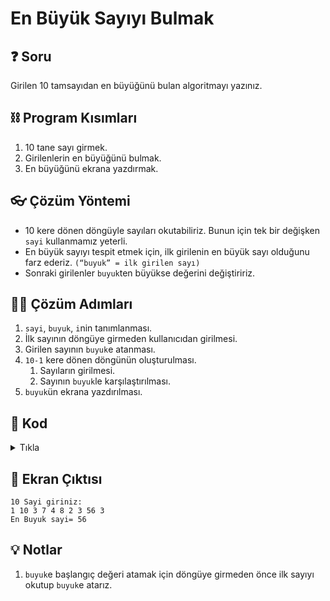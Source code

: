 # En Büyük Sayıyı Bulmak 

## ❓ Soru
Girilen 10 tamsayıdan en büyüğünü bulan algoritmayı yazınız.

## ⛓ Program Kısımları
1. 10 tane sayı girmek.
2. Girilenlerin en büyüğünü bulmak.
3. En büyüğünü ekrana yazdırmak.

   
## 👓 Çözüm Yöntemi 
- 10 kere dönen döngüyle sayıları okutabiliriz. Bunun için tek bir değişken `sayi` kullanmamız yeterli.
- En büyük sayıyı tespit etmek için, ilk girilenin en büyük sayı olduğunu farz ederiz.
`(“buyuk” = ilk girilen sayı)`
- Sonraki girilenler `buyuk`ten büyükse değerini değiştiririz.
  
## 👩‍🔧 Çözüm Adımları
1. `sayi`, `buyuk`, `i`nin tanımlanması.
2. İlk sayının döngüye girmeden kullanıcıdan girilmesi.
3. Girilen sayının `buyuk`e atanması.
4. `10-1` kere dönen döngünün oluşturulması.
   1. Sayıların girilmesi.
   2. Sayının `buyuk`le karşılaştırılması.
5. `buyuk`ün ekrana yazdırılması. 

## 🤖 Kod
<details>
<summary>Tıkla</summary>


```java
import java.util.*;
public class BuyukSayiyiBulmak {
 public static void main(String arg[]) {
  Scanner input = new Scanner(System.in);
  int sayi, i, buyuk; // 1. adım
  System.out.println("10 Sayi giriniz:");
  sayi = input.nextInt(); // 2. adım
  buyuk = sayi; // 3. adım, 1. nota bak
  for (i = 0; i < 9; i++) // 4. adım
  {
   sayi = input.nextInt(); // 4. adım (1)
   if (sayi > buyuk) // 4. adım (2)
    buyuk = sayi;
  }
  // 5. adım
  System.out.println("En Buyuk sayi= " + buyuk);
  input.close();
 }
}
```
</details>


## 🎉 Ekran Çıktısı

```
10 Sayi giriniz:
1 10 3 7 4 8 2 3 56 3
En Buyuk sayi= 56
```

## 💡 Notlar 
1. `buyuk`e başlangıç değeri atamak için döngüye girmeden önce ilk sayıyı okutup `buyuk`e atarız.